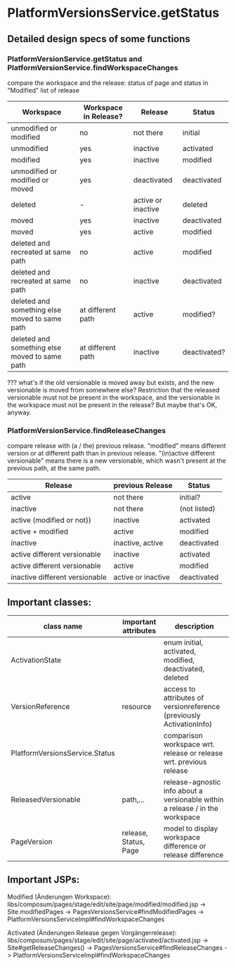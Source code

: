 # PlatformVersionsService.getStatus

## Detailed design specs of some functions

### PlatformVersionService.getStatus and PlatformVersionService.findWorkspaceChanges 
compare the workspace and the release: status of page and status in "Modified" list of release

Workspace | Workspace in Release? | Release | Status
--- | --- | --- | ---
unmodified or modified | no | not there | initial 
unmodified | yes | inactive | activated
modified | yes | inactive | modified
unmodified or modified or moved | yes | deactivated | deactivated
deleted | - | active or inactive | deleted
moved | yes | inactive | deactivated
moved | yes | active | modified
deleted and recreated at same path | no | active | modified
deleted and recreated at same path | no | inactive | deactivated
deleted and something else moved to same path | at different path | active | modified?
deleted and something else moved to same path | at different path | inactive | deactivated?

??? what's if the old versionable is moved away but exists, and the new versionable is moved from somewhere else?
Restriction that the released versionable must not be present in the workspace, and the versionable in the workspace must not be present in the release? But maybe that's OK, anyway.

### PlatformVersionService.findReleaseChanges
compare release with (a / the) previous release. "modified" means different version or at different path than in previous release. "(in)active different versionable" means there is a new versionable, which wasn't present at the previous path, at the same path.

Release | previous Release | Status
--- | --- | ---
active | not there | initial?
inactive | not there | (not listed)
active (modified or not)) | inactive | activated
active + modified | active | modified
inactive | inactive, active | deactivated
active different versionable | inactive | activated 
active different versionable | active | modified
inactive different versionable | active or inactive | deactivated

## Important classes:

class name | important attributes | description
--- | --- | ---
ActivationState |   | enum initial, activated, modified, deactivated, deleted
VersionReference | resource | access to attributes of versionreference  (previously ActivationInfo)
PlatformVersionsService.Status |   | comparison workspace wrt. release or release wrt. previous release
ReleasedVersionable | path,... | release-agnostic info about a versionable within a release / in the workspace
PageVersion | release, Status, Page | model to display workspace difference or release difference

## Important JSPs:

Modified (Änderungen Workspace): libs/composum/pages/stage/edit/site/page/modified/modified.jsp -> 
Site.modifiedPages -> PagesVersionsService#findModifiedPages -> PlatformVersionsServiceImpl#findWorkspaceChanges

Activated (Änderungen Release gegen Vorgängerrelease): libs/composum/pages/stage/edit/site/page/activated/activated.jsp ->
Site#getReleaseChanges() -> PagesVersionsService#findReleaseChanges -> PlatformVersionsServiceImpl#findWorkspaceChanges
